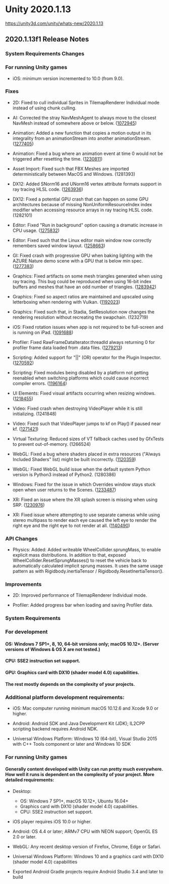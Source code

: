 # Unity 2020.1.13
https://unity3d.com/unity/whats-new/2020.1.13

## 2020.1.13f1 Release Notes


### System Requirements Changes

### For running Unity games
<ul>
<li>iOS: minimum version incremented to 10.0 (from 9.0).</li>
</ul>

### Fixes
<ul>
<li><p>2D: Fixed to cull individual Sprites in TilemapRenderer Individual mode instead of using chunk culling.</p></li>
<li><p>AI: Corrected the stray NavMeshAgent to always move to the closest NavMesh instead of somewhere above or below. (<a href="https://issuetracker.unity3d.com/issues/a-navmeshagent-gameobject-teleports-to-a-near-navmeshsurface-when-collided-with-a-moving-navmeshobstacle">1072945</a>)</p></li>
<li><p>Animation: Added a new function that copies a motion output in its integrality from an animationStream into another animationStream. (<a href="https://issuetracker.unity3d.com/issues/root-motion-of-animationclipplayable-isnt-handled-when-setprocessinputs-is-set-to-false">1277405</a>)</p></li>
<li><p>Animation: Fixed a bug where an animation event at time 0 would not be triggered after resetting the time. (<a href="https://issuetracker.unity3d.com/issues/playables-animation-start-function-is-not-trigger-when-settime-with-0-or-smaller-value-is-called-twice">1230811</a>)</p></li>
<li><p>Asset Import: Fixed such that FBX Meshes are imported deterministically between MacOS and Windows. (1281393)</p></li>
<li><p>DX12: Added SNorm16 and UNorm16 vertex attribute formats support in ray tracing HLSL code. (<a href="https://issuetracker.unity3d.com/issues/dxr-snorm16-cant-be-used-for-meshs-normals-when-ray-traced-reflections-are-enabled">1263936</a>)</p></li>
<li><p>DX12: Fixed a potential GPU crash that can happen on some GPU architectures because of missing NonUniformResourceIndex index modifier when accessing resource arrays in ray tracing HLSL code. (1282101)</p></li>
<li><p>Editor: Fixed "Run in background" option causing a dramatic increase in CPU usage. (<a href="https://issuetracker.unity3d.com/issues/run-in-background-option-causes-a-dramatic-increase-in-cpu-usage">1275832</a>)</p></li>
<li><p>Editor: Fixed such that the Linux editor main window now correctly remembers saved window layout. (<a href="https://issuetracker.unity3d.com/issues/linux-editor-doesnt-restore-window-scale-when-loading-saved-layouts">1258663</a>)</p></li>
<li><p>GI: Fixed crash with progressive GPU when baking lighting with the AZURE Nature demo scene with a GPU that is below min spec. (<a href="https://issuetracker.unity3d.com/issues/crashing-with-progressive-gpu-when-baking-lighting-with-the-azure-nature-demo-scene">1277383</a>)</p></li>
<li><p>Graphics: Fixed artifacts on some mesh triangles generated when using ray tracing. This bug could be reproduced when using 16-bit index buffers and meshes that have an odd number of triangles. (<a href="https://issuetracker.unity3d.com/issues/dxr-buggy-interpolated-vertex-attributes-on-some-triangles-when-using-ray-tracing-effects">1283942</a>)</p></li>
<li><p>Graphics: Fixed so aspect ratios are maintained and upscaled using letterboxing when rendering with Vulkan. (<a href="https://issuetracker.unity3d.com/issues/vulkan-wrong-aspect-ratio-in-fullscreen-of-standalone-build-when-selected-screen-resolution-is-not-native">1192023</a>)</p></li>
<li><p>Graphics: Fixed such that, in Stadia, SetResolution now changes the rendering resolution without recreating the swapchain. (1232719)</p></li>
<li><p>iOS: Fixed rotation issues when app is not required to be full-screen and is running on iPad. (<a href="https://issuetracker.unity3d.com/issues/ios-vuforia-background-video-plays-upside-on-ipads-down-after-application-pause-if-app-does-not-require-fullscreen">1091688</a>)</p></li>
<li><p>Profiler: Fixed RawFrameDataIterator.threadId always returning 0 for profiler frame data loaded from .data files. (<a href="https://issuetracker.unity3d.com/issues/profiler-rawframedataiterator-threadid-will-always-return-0-for-profiler-frame-data-loaded-from-data-files">1279213</a>)</p></li>
<li><p>Scripting: Added support for "||" (OR) operator for the Plugin Inspector. (<a href="https://issuetracker.unity3d.com/issues/errors-are-thrown-in-the-console-when-the-constraint-of-the-dll-contains-the-or-operator">1270592</a>)</p></li>
<li><p>Scripting: Fixed modules being disabled by a platform not getting reenabled when switching platforms which could cause incorrect compiler errors. (<a href="https://issuetracker.unity3d.com/issues/osx-switching-an-urp-template-projects-build-target-to-tvos-will-create-reference-errors-to-xrsettings">1196164</a>)</p></li>
<li><p>UI Elements: Fixed visual artifacts occurring when resizing windows. (<a href="https://issuetracker.unity3d.com/issues/imgui-vertical-scrollbar-flickers-in-the-inspector-on-resizing-the-window">1218455</a>)</p></li>
<li><p>Video: Fixed crash when destroying VideoPlayer while it is still initializing. (1241848)</p></li>
<li><p>Video: Fixed such that VideoPlayer jumps to kf on Play() if paused near kf. (<a href="https://issuetracker.unity3d.com/issues/mac-video-player-jumps-to-keyframe-when-calling-play-if-paused-before-a-keyframe">1271421</a>)</p></li>
<li><p>Virtual Texturing: Reduced sizes of VT fallback caches used by GfxTests to prevent out-of-memory. (1266524)</p></li>
<li><p>WebGL: Fixed a bug where shaders placed in extra resources ("Always Included Shaders" list) might be built incorrectly. (<a href="https://issuetracker.unity3d.com/issues/webgl-normal-maps-produce-wrong-lighting-on-webgl-build-when-appropriate-unity-shader-is-put-into-always-included-shaders-list">1120359</a>)</p></li>
<li><p>WebGL: Fixed WebGL build issue when the default system Python version is Python3 instead of Python2. (1280386)</p></li>
<li><p>Windows: Fixed for the issue in which Overrides window stays stuck open when user returns to the Scenes. (<a href="https://issuetracker.unity3d.com/issues/overrides-window-stays-open-when-user-returns-to-the-scenes">1233487</a>)</p></li>
<li><p>XR: Fixed an issue where the XR splash screen is missing when using SRP. (<a href="https://issuetracker.unity3d.com/issues/xr-xrsdk-oculus-go-oculus-quest-virtual-reality-splash-image-doesnt-show-up-with-new-xr-sdk">1230976</a>)</p></li>
<li><p>XR: Fixed issue where attempting to use separate cameras while using stereo multipass to render each eye caused the left eye to render the right eye and the right eye to not render at all. (<a href="https://issuetracker.unity3d.com/issues/vr-spot-light-render-is-cut-in-the-right-eye-of-an-hmd-when-using-deferred-multi-pass-and-light-range-far-clip-plane">1140490</a>)</p></li>
</ul>

### API Changes
<ul>
<li>Physics: Added: Added writeable WheelCollider.sprungMass, to enable explicit mass distributions. In addition to that, exposed WheelCollider.ResetSprungMasses() to reset the vehicle back to automatically calculated implicit sprung masses. It uses the same usage pattern as with Rigidbody.inertiaTensor / Rigidbody.ResetInertiaTensor().</li>
</ul>

### Improvements
<ul>
<li><p>2D: Improved performance of TilemapRenderer Individual mode.</p></li>
<li><p>Profiler: Added progress bar when loading and saving Profiler data.</p></li>
</ul>

### System Requirements

### For development

#### OS: Windows 7 SP1+, 8, 10, 64-bit versions only; macOS 10.12+. (Server versions of Windows & OS X are not tested.)

#### CPU: SSE2 instruction set support.

#### GPU: Graphics card with DX10 (shader model 4.0) capabilities.

#### The rest mostly depends on the complexity of your projects.

### Additional platform development requirements:
<ul>
<li><p>iOS: Mac computer running minimum macOS 10.12.6 and Xcode 9.0 or higher.</p></li>
<li><p>Android: Android SDK and Java Development Kit (JDK); IL2CPP scripting backend requires Android NDK.</p></li>
<li><p>Universal Windows Platform: Windows 10 (64-bit), Visual Studio 2015 with C++ Tools component or later and Windows 10 SDK</p></li>
</ul>

### For running Unity games

#### Generally content developed with Unity can run pretty much everywhere. How well it runs is dependent on the complexity of your project. More detailed requirements:
<ul>
<li><p>Desktop:</p> 
<ul>
<li>OS: Windows 7 SP1+, macOS 10.12+, Ubuntu 16.04+</li>
<li>Graphics card with DX10 (shader model 4.0) capabilities.</li>
<li>CPU: SSE2 instruction set support.</li>
</ul></li>
<li><p>iOS player requires iOS 10.0 or higher.</p></li>
<li><p>Android: OS 4.4 or later; ARMv7 CPU with NEON support; OpenGL ES 2.0 or later.</p></li>
<li><p>WebGL: Any recent desktop version of Firefox, Chrome, Edge or Safari.</p></li>
<li><p>Universal Windows Platform: Windows 10 and a graphics card with DX10 (shader model 4.0) capabilities</p></li>
<li><p>Exported Android Gradle projects require Android Studio 3.4 and later to build</p></li>
</ul>
